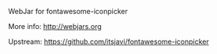 WebJar for fontawesome-iconpicker

More info: http://webjars.org

Upstream: https://github.com/itsjavi/fontawesome-iconpicker
